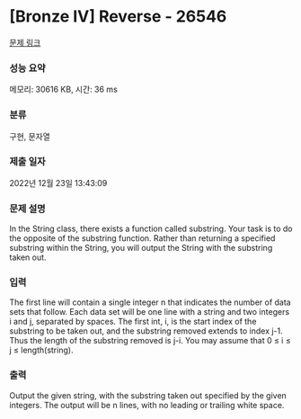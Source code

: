 # [Bronze IV] Reverse - 26546 

[문제 링크](https://www.acmicpc.net/problem/26546) 

### 성능 요약

메모리: 30616 KB, 시간: 36 ms

### 분류

구현, 문자열

### 제출 일자

2022년 12월 23일 13:43:09

### 문제 설명

<p>In the String class, there exists a function called substring. Your task is to do the opposite of the substring function. Rather than returning a specified substring within the String, you will output the String with the substring taken out.</p>

### 입력 

 <p>The first line will contain a single integer n that indicates the number of data sets that follow. Each data set will be one line with a string and two integers i and j, separated by spaces. The first int, i, is the start index of the substring to be taken out, and the substring removed extends to index j-1. Thus the length of the substring removed is j-i. You may assume that 0 ≤ i ≤ j ≤ length(string).</p>

### 출력 

 <p>Output the given string, with the substring taken out specified by the given integers. The output will be n lines, with no leading or trailing white space.</p>


